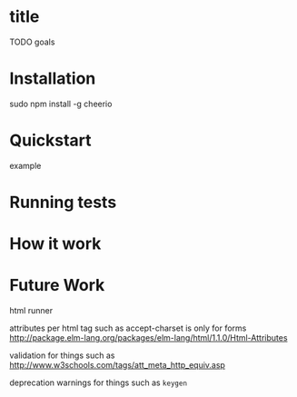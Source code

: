 # title
TODO goals

# Installation
sudo npm install -g cheerio


# Quickstart

example

# Running tests

# How it work

# Future Work
html runner

attributes per html tag such as accept-charset is only for forms http://package.elm-lang.org/packages/elm-lang/html/1.1.0/Html-Attributes

validation for things such as http://www.w3schools.com/tags/att_meta_http_equiv.asp

deprecation warnings for things such as `keygen`